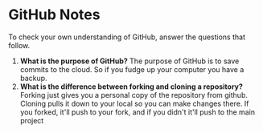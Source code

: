 # GitHub Notes

To check your own understanding of GitHub, answer the questions that follow.

1. **What is the purpose of GitHub?** The purpose of GitHub is to save commits to the cloud. So if you fudge up your computer you have a backup.
1. **What is the difference between forking and cloning a repository?** Forking just gives you a personal copy of the repository from github. Cloning pulls it down to your local so you can make changes there. If you forked, it'll push to your fork, and if you didn't it'll push to the main project 